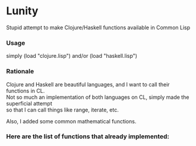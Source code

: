 Lunity
======

Stupid attempt to make Clojure/Haskell functions available in Common Lisp

### Usage

simply (load "clojure.lisp") and/or (load "haskell.lisp")

### Rationale

Clojure and Haskell are beautiful languages, and I want to call their functions in CL.  
Not so much an implementation of both languages on CL, simply made the superficial attempt  
so that I can call things like range, iterate, etc.

Also, I added some common mathematical functions.

### Here are the list of functions that already implemented:
